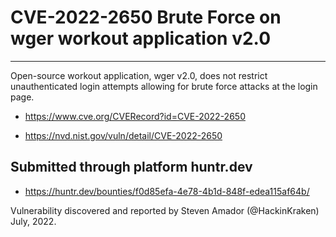 # CVE-2022-2650 Brute Force on wger workout application v2.0
***
Open-source workout application, wger v2.0, does not restrict unauthenticated login attempts allowing for brute force attacks at the login page.

- https://www.cve.org/CVERecord?id=CVE-2022-2650

- https://nvd.nist.gov/vuln/detail/CVE-2022-2650

## Submitted through platform huntr.dev

- https://huntr.dev/bounties/f0d85efa-4e78-4b1d-848f-edea115af64b/

Vulnerability discovered and reported by Steven Amador (@HackinKraken) July, 2022.

